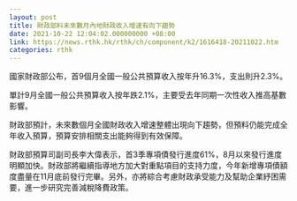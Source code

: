 ```yaml
---
layout: post
title: 財政部料未來數月內地財政收入增速有向下趨勢
date: 2021-10-22 12:04:02.000000000 +08:00
link: https://news.rthk.hk/rthk/ch/component/k2/1616418-20211022.htm
categories: rthk
---
```


國家財政部公布，首9個月全國一般公共預算收入按年升16.3%，支出則升2.3%。

單計9月全國一般公共預算收入按年跌2.1%，主要受去年同期一次性收入推高基數影響。

財政部預計，未來數個月全國財政收入增速整體出現向下趨勢，但預料仍能完成全年收入預算，預算安排相關支出能夠得到有效保障。

財政部預算司副司長李大偉表示，首3季專項債發行進度61%，8月以來發行進度明顯加快。財政部將繼續指導地方加大對重點項目的支持力度，今年新增專項債額度盡量在11月底前發行完畢。另外，亦將綜合考慮財政承受能力及幫助企業紓困需要，進一步研究完善減稅降費政策。
